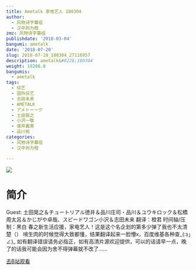 ```yaml
---
title: Ametalk 家电艺人 180304
author:
  - 风物诗字幕组
  - 汉中则为橙
zmz: 风物诗字幕组
publishdate: '2018-03-04'
bangumi: ametalk
date: '2018-07-20'
slug: 2018-07-18_180304_27116957
description: ametalk&#8226;180304
weight: 19280.0
bangumis:
  - ametalk
tags:
  - 综艺
  - 国外综艺
  - 志田未来
  - AMETALK
  - アメトーーク
  - 土田晃之
  - 小沢一敬
  - 徳井義実
  - 品川祐
categories:
  - 风物诗字幕组
  - 汉中则为橙

---
```

![](https://i.imgur.com/vtSxXFL.jpg)
# 简介  
Guest: 土田晃之＆チュートリアル徳井＆品川庄司・品川＆ユウキロック＆松橋周太呂＆かじがや卓哉、スピードワゴン小沢＆志田未来
翻译：橙君 时间轴/压制：黑白
春之新生活应援，家电艺人！这是这个名企划的第多少弹了我也不太清楚（）
啃生肉的时候觉得大致都懂，结果翻译起来一脸懵x，百度维基各种查_(:з」∠)_ 如有翻译错误请务必指正，如有高清片源欢迎提供，可以的话请早一点，晚了的话我可能会因为舍不得弹幕就不改了……  

[去B站观看](https://www.bilibili.com/video/av27116957/)
 
